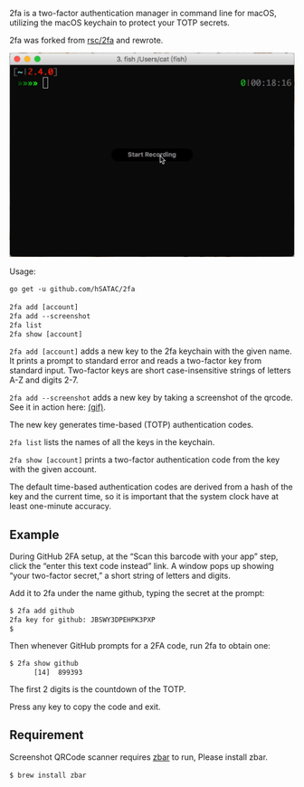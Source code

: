 2fa is a two-factor authentication manager in command line for macOS,
utilizing the macOS keychain to protect your TOTP secrets.

2fa was forked from [rsc/2fa](https://github.com/rsc/2fa) and rewrote.

![image](https://github.com/hSATAC/2fa/raw/master/readme.gif)

Usage:

    go get -u github.com/hSATAC/2fa

    2fa add [account]
    2fa add --screenshot
    2fa list
    2fa show [account]

`2fa add [account]` adds a new key to the 2fa keychain with the given name. It
prints a prompt to standard error and reads a two-factor key from standard
input. Two-factor keys are short case-insensitive strings of letters A-Z and
digits 2-7.

`2fa add --screenshot` adds a new key by taking a screenshot of the qrcode.
See it in action here: [(gif)](http://ash.cat/5fMaVA).

The new key generates time-based (TOTP) authentication codes.

`2fa list` lists the names of all the keys in the keychain.

`2fa show [account]` prints a two-factor authentication code from the key with the
given account.

The default time-based authentication codes are derived from a hash of the
key and the current time, so it is important that the system clock have at
least one-minute accuracy.

## Example

During GitHub 2FA setup, at the “Scan this barcode with your app” step,
click the “enter this text code instead” link. A window pops up showing
“your two-factor secret,” a short string of letters and digits.

Add it to 2fa under the name github, typing the secret at the prompt:

    $ 2fa add github
    2fa key for github: JBSWY3DPEHPK3PXP
    $

Then whenever GitHub prompts for a 2FA code, run 2fa to obtain one:

    $ 2fa show github
          [14]  899393

The first 2 digits is the countdown of the TOTP.

Press any key to copy the code and exit.

## Requirement

Screenshot QRCode scanner requires [zbar](https://github.com/ZBar/ZBar) to run,
Please install zbar.

`$ brew install zbar`
